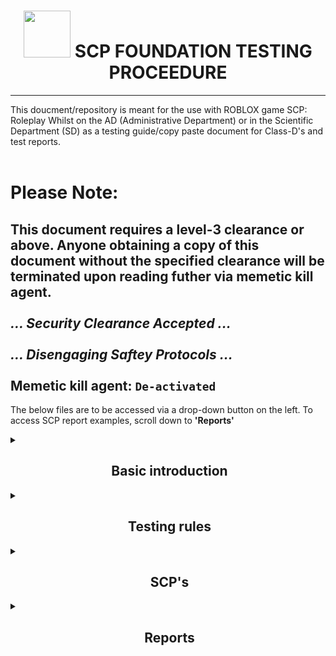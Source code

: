<h1 align="center"><img src="https://upload.wikimedia.org/wikipedia/commons/thumb/e/ec/SCP_Foundation_%28emblem%29.svg/1200px-SCP_Foundation_%28emblem%29.svg.png" height=75px width=75px></img>&nbspSCP FOUNDATION TESTING PROCEEDURE</h1>

----
This doucment/repository is meant for the use with ROBLOX game SCP: Roleplay
Whilst on the AD (Administrative Department) or in the Scientific Department (SD) as a testing guide/copy paste document for Class-D's and test reports.
<br />
<br />
# Please Note:
This document requires a level-3 clearance or above. Anyone obtaining a copy of this document without the specified clearance will be terminated upon reading futher via **memetic kill agent**.<br /><br />
*... Security Clearance Accepted ...*<br /><br />
*... Disengaging Saftey Protocols ...*<br /><br />
**Memetic kill agent: `De-activated`**<br />
--

The below files are to be accessed via a drop-down button on the left. To access SCP report examples, scroll down to **'Reports'** 

<details>
<summary><h2 align="center">&nbspBasic introduction</h2></summary>
Hello! I am [Position] Username,
 During the next few minutes, you will be subject to testing on an SCP,
 During this test we will analyse you AND the SCP.
</details>

<details>
<summary><h2 align="center">&nbspTesting rules</h2></summary>
There are a few rules to abide by. 1. Stay BEHIND the lead tester. 2. Stay IN-FRONT of any MTF/Guards (Guards must ensure this aswell). And most importantly do NOT attempt to take out any foundation personnel.
</details>

<details>
    <summary><h2 align="center">&nbspSCP's</h2></summary>
<details>
        <summary><h2 align="center">&nbspSECTOR-/// (SECTOR 3)</h2></summary>
<details>
    		<summary><h3 align="center">&nbspSCP-008</h3></summary>
During this session we will be testing SCP-008, Zombie virus.
 Which is located in Sector-///
 Please begin by showing me your clearance level (Keycard)
</details>
<details>
			<summary><h3 align="center">&nbspSCP-049</h3></summary>
During this session we will be testing SCP-049, Plague Doctor.
 Which is located in Sector-///
 Please begin by showing me your clearance level (Keycard)
</details>
<details>
			<summary><h3 align="center">&nbspSCP-096</h3></summary>
During this session we will be testing SCP-096, Shyguy.
 Which is located in Sector-///
 Please begin by showing me your clearance level (Keycard)
</details>
<details>
    		<summary><h3 align="center">&nbspSCP-457</h3></summary>
During this session we will be testing SCP-457, Burning Man.
 Which is located in Sector-///
 Please begin by showing me your clearance level (Keycard)
</details>
<details>
    		<summary><h3 align="center">&nbspSCP-966</h3></summary>
During this session we will be testing SCP-966's, Sleep Killers.
 Which is located in Sector-///
 Please begin by showing me your clearance level (Keycard)
</details>
</details>
<details>
                    <summary><h2 align="center">&nbspSECTOR-// (SECTOR 2)</h2></summary>
<details>
    <summary><h3 align="center">&nbspSCP-002</h3></summary>
During this session we will be testing SCP-002, The Living Room.
 Which is located in Sector-//
 Please begin by showing me your clearance level (Keycard)
</details>
<details>
		<summary><h3 align="center">&nbspSCP-023</h3></summary>
During this session we will be testing SCP-023, Black Shuck.
 Which is located in Sector-//
 Please begin by showing me your clearance level (Keycard)
</details>
<details>
			<summary><h3 align="center">&nbspSCP-131</h3></summary>
During this session we will be testing SCP-131, Eye-Pods.
 Which is located in Sector-//
 Please begin by showing me your clearance level (Keycard)
</details>
<details>
    	<summary><h3 align="center">&nbspSCP-173</h3></summary>
During this session we will be testing SCP-173, The Sculpure, Peanut.
 Which is located in Sector-//
 Please begin by showing me your clearance level (Keycard)
</details>
<details>
    	<summary><h3 align="center">&nbspSCP-409</h3></summary>
During this session we will be testing SCP-409, Contagious Crystal.
 Which is located in Sector-//
 Please begin by showing me your clearance level (Keycard)
</details>
<details>
    	<summary><h3 align="center">&nbspSCP-999</h3></summary>
During this session we will be testing SCP-999, The Tickle Monster.
 Which is located in Sector-//
 Please begin by showing me your clearance level (Keycard)
</details>
<details>
    	<summary><h3 align="center">&nbspSCP-1025</h3></summary>
During this session we will be testing SCP-1025, Encyclopedia of Common Diseases.
 Which is located in Sector-//
 Please begin by showing me your clearance level (Keycard)
</details>
<details>
    	<summary><h3 align="center">&nbspSCP-1299</h3></summary>
During this session we will be testing SCP-1299, Drowning Tub.
 Which is located in Sector-//
 Please begin by showing me your clearance level (Keycard)
</details>
<details>
    	<summary><h3 align="center">&nbspSCP-2950</h3></summary>
During this session we will be testing SCP-2950, Just a Chair.
 Which is located in Sector-//
 Please begin by showing me your clearance level (Keycard)
</details>
</details>
<details>
                        <summary><h2 align="center">&nbspSECTOR-/ (SECTOR 1)</h2></summary>
Not Applicable.
</details>
</details>


<details>
    <summary><h2 align="center">&nbspReports</h2></summary>
<details>
        <summary><h2 align="center">&nbspSECTOR-/// (SECTOR 3)</h2></summary>
<details>
    		<summary><h3 align="center">&nbspSCP-008</h3></summary>
Report: Test; SCP, SCP-008 AKA "Zombie virus"; Test status, Confirmed-Success; SCP Status, Contained.<br />
Report: Test; SCP, SCP-008 AKA "Zombie virus"; Test status, Confirmed-Success; SCP Status, Outbreak.<br />
Report: Test; SCP, SCP-008 AKA "Zombie virus"; Test status, Confirmed-Failure; SCP Status, Contained.<br />
Report: Test; SCP, SCP-008 AKA "Zombie virus"; Test status, Confirmed-Failure; SCP Status, Outbreak.
</details>
<details>
			<summary><h3 align="center">&nbspSCP-049</h3></summary>
Report: Test; SCP, SCP-049 AKA "Plague Doctor"; Test status, Confirmed-Success; SCP Status, Contained.<br />
Report: Test; SCP, SCP-049 AKA "Plague Doctor"; Test status, Confirmed-Success; SCP Status, Breached.<br />
Report: Test; SCP, SCP-049 AKA "Plague Doctor"; Test status, Confirmed-Failure; SCP Status, Contained.<br />
Report: Test; SCP, SCP-049 AKA "Plague Doctor"; Test status, Confirmed-Failure; SCP Status, Breached.
</details>
<details>
			<summary><h3 align="center">&nbspSCP-096</h3></summary>
Report: Test; SCP, SCP-096 AKA "Shyguy"; Test status, Confirmed-Success; SCP Status, Contained.<br />
Report: Test; SCP, SCP-096 AKA "Shyguy"; Test status, Confirmed-Success; SCP Status, Breached.<br />
Report: Test; SCP, SCP-096 AKA "Shyguy"; Test status, Confirmed-Failure; SCP Status, Contained.<br />
Report: Test; SCP, SCP-096 AKA "Shyguy"; Test status, Confirmed-Failure; SCP Status, Breached.
</details>
<details>
    		<summary><h3 align="center">&nbspSCP-457</h3></summary>
Report: Test; SCP, SCP-457 AKA "Burning Man"; Test status, Confirmed-Success; SCP Status, Contained.<br />
Report: Test; SCP, SCP-457 AKA "Burning Man"; Test status, Confirmed-Success; SCP Status, Breached.<br />
Report: Test; SCP, SCP-457 AKA "Burning Man"; Test status, Confirmed-Failure; SCP Status, Contained.<br />
Report: Test; SCP, SCP-457 AKA "Burning Man"; Test status, Confirmed-Failure; SCP Status, Breached.
</details>
<details>
    		<summary><h3 align="center">&nbspSCP-966</h3></summary>
Report: Test; SCP, SCP-966 AKA "Sleep Killers"; Test status, Confirmed-Success; SCP Status, Contained.<br />
Report: Test; SCP, SCP-966 AKA "Sleep Killers"; Test status, Confirmed-Success; SCP Status, Breached.<br />
Report: Test; SCP, SCP-966 AKA "Sleep Killers"; Test status, Confirmed-Failure; SCP Status, Contained.<br />
Report: Test; SCP, SCP-966 AKA "Sleep Killers"; Test status, Confirmed-Failure; SCP Status, Breached.
</details>
</details>
<details>
                    <summary><h2 align="center">&nbspSECTOR-// (SECTOR 2)</h2></summary>
<details>
    <summary><h3 align="center">&nbspSCP-002</h3></summary>
Report: Test; SCP, SCP-002 AKA "The Living Room"; Test status, Confirmed-Success; SCP Status, Secure.<br />
Report: Test; SCP, SCP-002 AKA "Black-Shuck"; Test status, Confirmed-Failure; SCP Status, Secure.
</details>
<details>
		<summary><h3 align="center">&nbspSCP-023</h3></summary>
Report: Test; SCP, SCP-023 AKA "Black-Shuck"; Test status, Confirmed-Success; SCP Status, Contained.<br />
Report: Test; SCP, SCP-023 AKA "Black-Shuck"; Test status, Confirmed-Success; SCP Status, Breached.<br />
Report: Test; SCP, SCP-023 AKA "Black-Shuck"; Test status, Confirmed-Failure; SCP Status, Contained.<br />
Report: Test; SCP, SCP-023 AKA "Black-Shuck"; Test status, Confirmed-Failure; SCP Status, Breached.
</details>
<details>
			<summary><h3 align="center">&nbspSCP-131</h3></summary>
Report: Test; SCP, SCP-131 AKA "EyePods"; Test status, Confirmed-Success; SCP Status, Contained.<br />
Report: Test; SCP, SCP-131 AKA "EyePods"; Test status, Confirmed-Success; SCP Status, Breached.<br />
Report: Test; SCP, SCP-131 AKA "EyePods"; Test status, Confirmed-Failure; SCP Status, Contained.<br />
Report: Test; SCP, SCP-131 AKA "EyePods"; Test status, Confirmed-Failure; SCP Status, Breached.
</details>
<details>
    	<summary><h3 align="center">&nbspSCP-173</h3></summary>
Report: Test; SCP, SCP-173 AKA "The Sculpture"; Test status, Confirmed-Success; SCP Status, Contained.<br />
Report: Test; SCP, SCP-173 AKA "The Sculpture"; Test status, Confirmed-Success; SCP Status, Breached.<br />
Report: Test; SCP, SCP-173 AKA "The Sculpture"; Test status, Confirmed-Failure; SCP Status, Contained.<br />
Report: Test; SCP, SCP-173 AKA "The Sculpture"; Test status, Confirmed-Failure; SCP Status, Breached.
</details>
<details>
    	<summary><h3 align="center">&nbspSCP-409</h3></summary>
Report: Test; SCP, SCP-409 AKA "Contagious Crystal"; Test status, Confirmed-Success; SCP Status, Contained.<br />
Report: Test; SCP, SCP-409 AKA "Contagious Crystal"; Test status, Confirmed-Success; SCP Status, Breached.<br />
Report: Test; SCP, SCP-409 AKA "Contagious Crystal"; Test status, Confirmed-Failure; SCP Status, Contained.<br />
Report: Test; SCP, SCP-409 AKA "Contagious Crystal"; Test status, Confirmed-Failure; SCP Status, Breached.
</details>
<details>
    	<summary><h3 align="center">&nbspSCP-999</h3></summary>
Report: Test; SCP, SCP-999 AKA "The Tickle Monster"; Test status, Confirmed-Success; SCP Status, Contained.<br />
Report: Test; SCP, SCP-999 AKA "The Tickle Monster"; Test status, Confirmed-Success; SCP Status, Breached.<br />
Report: Test; SCP, SCP-999 AKA "The Tickle Monster"; Test status, Confirmed-Failure; SCP Status, Contained.<br />
Report: Test; SCP, SCP-999 AKA "The Tickle Monster"; Test status, Confirmed-Failure; SCP Status, Breached.
</details>
<details>
    	<summary><h3 align="center">&nbspSCP-1025</h3></summary>
Report: Test; SCP, SCP-1025 AKA "Encyclopedia of Common Diseases"; Test status, Confirmed-Success; SCP Status, Contained.<br />
Report: Test; SCP, SCP-1025 AKA "Encyclopedia of Common Diseases"; Test status, Confirmed-Success; SCP Status, Breached.<br />
Report: Test; SCP, SCP-1025 AKA "Encyclopedia of Common Diseases"; Test status, Confirmed-Failure; SCP Status, Contained.<br />
Report: Test; SCP, SCP-1025 AKA "Encyclopedia of Common Diseases"; Test status, Confirmed-Failure; SCP Status, Breached.
</details>
<details>
    	<summary><h3 align="center">&nbspSCP-1299</h3></summary>
Report: Test; SCP, SCP-1299 AKA "Drowning Tub"; Test status, Confirmed-Success; SCP Status, Contained.<br />
Report: Test; SCP, SCP-1299 AKA "Drowning Tub"; Test status, Confirmed-Failure; SCP Status, Contained.<br />
</details>
<details>
    	<summary><h3 align="center">&nbspSCP-2950</h3></summary>
Report: Test; SCP, SCP-2950 AKA "Just a Chair"; Test status, Confirmed-Success; SCP Status, Contained.<br />
Report: Test; SCP, SCP- AKA "Just a Chair"; Test status, Confirmed-Failure; SCP Status, Contained.<br />
</details>
</details>
<details>
                        <summary><h2 align="center">&nbspSECTOR-/ (SECTOR 1)</h2></summary>
Not Applicable.
</details>
</details>
